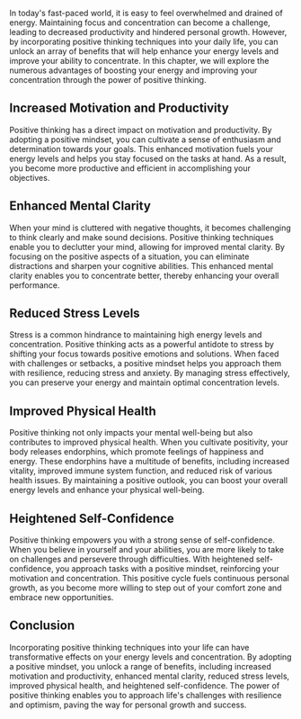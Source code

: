 
In today's fast-paced world, it is easy to feel overwhelmed and drained of energy. Maintaining focus and concentration can become a challenge, leading to decreased productivity and hindered personal growth. However, by incorporating positive thinking techniques into your daily life, you can unlock an array of benefits that will help enhance your energy levels and improve your ability to concentrate. In this chapter, we will explore the numerous advantages of boosting your energy and improving your concentration through the power of positive thinking.

Increased Motivation and Productivity
-------------------------------------

Positive thinking has a direct impact on motivation and productivity. By adopting a positive mindset, you can cultivate a sense of enthusiasm and determination towards your goals. This enhanced motivation fuels your energy levels and helps you stay focused on the tasks at hand. As a result, you become more productive and efficient in accomplishing your objectives.

Enhanced Mental Clarity
-----------------------

When your mind is cluttered with negative thoughts, it becomes challenging to think clearly and make sound decisions. Positive thinking techniques enable you to declutter your mind, allowing for improved mental clarity. By focusing on the positive aspects of a situation, you can eliminate distractions and sharpen your cognitive abilities. This enhanced mental clarity enables you to concentrate better, thereby enhancing your overall performance.

Reduced Stress Levels
---------------------

Stress is a common hindrance to maintaining high energy levels and concentration. Positive thinking acts as a powerful antidote to stress by shifting your focus towards positive emotions and solutions. When faced with challenges or setbacks, a positive mindset helps you approach them with resilience, reducing stress and anxiety. By managing stress effectively, you can preserve your energy and maintain optimal concentration levels.

Improved Physical Health
------------------------

Positive thinking not only impacts your mental well-being but also contributes to improved physical health. When you cultivate positivity, your body releases endorphins, which promote feelings of happiness and energy. These endorphins have a multitude of benefits, including increased vitality, improved immune system function, and reduced risk of various health issues. By maintaining a positive outlook, you can boost your overall energy levels and enhance your physical well-being.

Heightened Self-Confidence
--------------------------

Positive thinking empowers you with a strong sense of self-confidence. When you believe in yourself and your abilities, you are more likely to take on challenges and persevere through difficulties. With heightened self-confidence, you approach tasks with a positive mindset, reinforcing your motivation and concentration. This positive cycle fuels continuous personal growth, as you become more willing to step out of your comfort zone and embrace new opportunities.

Conclusion
----------

Incorporating positive thinking techniques into your life can have transformative effects on your energy levels and concentration. By adopting a positive mindset, you unlock a range of benefits, including increased motivation and productivity, enhanced mental clarity, reduced stress levels, improved physical health, and heightened self-confidence. The power of positive thinking enables you to approach life's challenges with resilience and optimism, paving the way for personal growth and success.
